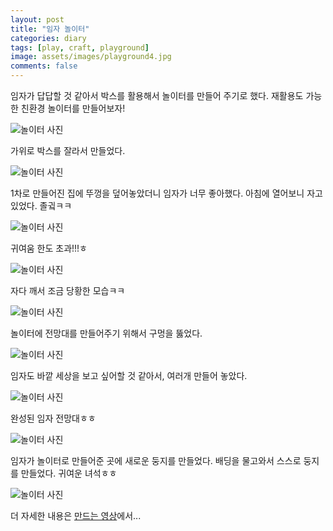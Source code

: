 ```yaml
---
layout: post
title: "임자 놀이터"
categories: diary
tags: [play, craft, playground]
image: assets/images/playground4.jpg
comments: false
---
```


임자가 답답할 것 같아서 박스를 활용해서 놀이터를 만들어 주기로 했다. 재활용도 가능한 친환경 놀이터를 만들어보자!

![놀이터 사진](../assets/images/playground1.jpg)

가위로 박스를 잘라서 만들었다.

![놀이터 사진](../assets/images/playground2.jpg)

1차로 만들어진 집에 뚜껑을 덮어놓았더니 임자가 너무 좋아했다. 아침에 열어보니 자고 있었다. 졸귘ㅋㅋ

![놀이터 사진](../assets/images/playground3.jpg)

귀여움 한도 초과!!!ㅎ

![놀이터 사진](../assets/images/playground4.jpg)

자다 깨서 조금 당황한 모습ㅋㅋ

![놀이터 사진](../assets/images/playground5.jpg)

놀이터에 전망대를 만들어주기 위해서 구멍을 뚫었다.

![놀이터 사진](../assets/images/playground6.jpg)

임자도 바깥 세상을 보고 싶어할 것 같아서, 여러개 만들어 놓았다.

![놀이터 사진](../assets/images/playground7.jpg)

완성된 임자 전망대ㅎㅎ

![놀이터 사진](../assets/images/playground9.jpg)

임자가 놀이터로 만들어준 곳에 새로운 둥지를 만들었다. 배딩을 물고와서 스스로 둥지를 만들었다. 귀여운 녀석ㅎㅎ

![놀이터 사진](../assets/images/playground10.jpg)

더 자세한 내용은 [만드는 영상](https://youtu.be/IBTLPyfGM5M)에서...
